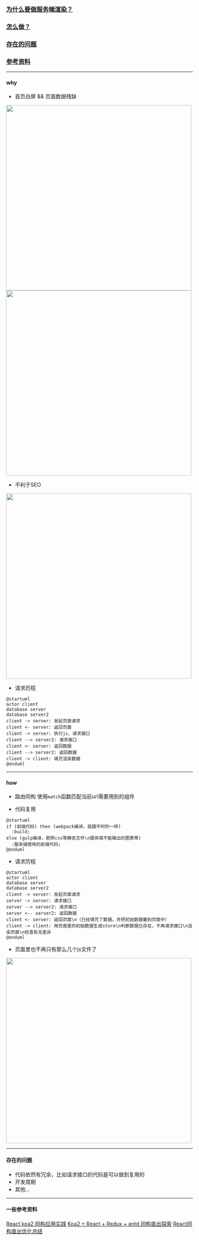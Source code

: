 ### [为什么要做服务端渲染？](#why)
### [怎么做？](#how)
### [存在的问题](#存在的问题)
### [参考资料](#参考资料)

---

#### why

- 首页白屏 && 页面数据残缺
<img src="https://ooo.0o0.ooo/2017/03/20/58cf16cf85867.png" width="500" />
<img src="https://ooo.0o0.ooo/2017/03/20/58cf173c3af32.png" width="500" />


- 不利于SEO
<img src="https://ooo.0o0.ooo/2017/03/20/58cf17841b974.png" width="500" />


- 请求历程
```plantuml
@startuml
actor client
database server
database server2
client -> server: 发起页面请求
client <- server: 返回页面
client -> server: 执行js、请求接口
client --> server2: 请求接口
client <- server: 返回数据
client --> server2: 返回数据
client -> client: 填充渲染数据
@enduml
```

---

#### how
- 路由同构
使用`match`函数匹配当前url需要用到的组件


- 代码复用
```plantuml
@startuml
if (前端代码) then (webpack编译，就跟平时的一样)
  :build;
else (gulp编译，剔除css等静态文件\n服务端不能输出的图表等)
  :服务端使用的前端代码;
@enduml
```

- 请求历程
```plantuml
@startuml
actor client
database server
database server2
client -> server: 发起页面请求
server -> server: 请求接口
server --> server2: 请求接口
server <-- server2: 返回数据
client <- server: 返回页面\n（已经填充了数据，并把初始数据塞到页面中）
client -> client: 用页面里的初始数据生成store\n判断数据已存在，不再请求接口\n渲染页面\n检查有无差异
@enduml
```

- 页面里也不再只有那么几个js文件了
<img src="https://ooo.0o0.ooo/2017/03/20/58cf1da56fa2d.png" width="500" />

---

#### 存在的问题
- 代码依然有冗余，比如请求接口的代码是可以做到复用的
- 开发周期
- 其他...

---

#### 一些参考资料
[React koa2 同构应用实践](https://www.zeroling.com/react-koa2-isomorphic-practise/)
[Koa2 + React + Redux + antd 同构直出探索](https://juejin.im/entry/5837d016a22b9d006a74ff01)
[React同构直出优化总结](https://github.com/joeyguo/blog/issues/9)
